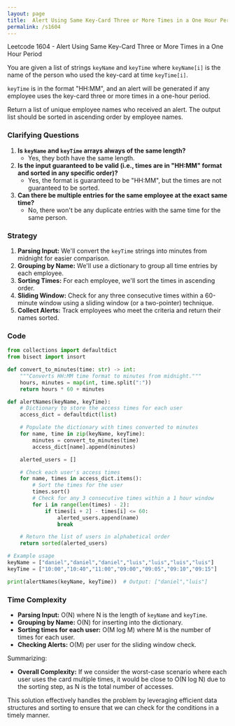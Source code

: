 ```yaml
---
layout: page
title:  Alert Using Same Key-Card Three or More Times in a One Hour Period-out
permalink: /s1604
---
```


Leetcode 1604 - Alert Using Same Key-Card Three or More Times in a One Hour Period

You are given a list of strings `keyName` and `keyTime` where `keyName[i]` is the name of the person who used the key-card at time `keyTime[i]`.

`keyTime` is in the format "HH:MM", and an alert will be generated if any employee uses the key-card three or more times in a one-hour period.

Return a list of unique employee names who received an alert. The output list should be sorted in ascending order by employee names.

### Clarifying Questions
1. **Is `keyName` and `keyTime` arrays always of the same length?**
   * Yes, they both have the same length.
2. **Is the input guaranteed to be valid (i.e., times are in "HH:MM" format and sorted in any specific order)?**
   * Yes, the format is guaranteed to be "HH:MM", but the times are not guaranteed to be sorted.
3. **Can there be multiple entries for the same employee at the exact same time?**
   * No, there won't be any duplicate entries with the same time for the same person.

### Strategy

1. **Parsing Input:** We'll convert the `keyTime` strings into minutes from midnight for easier comparison.
2. **Grouping by Name:** We'll use a dictionary to group all time entries by each employee.
3. **Sorting Times:** For each employee, we'll sort the times in ascending order.
4. **Sliding Window:** Check for any three consecutive times within a 60-minute window using a sliding window (or a two-pointer) technique.
5. **Collect Alerts:** Track employees who meet the criteria and return their names sorted.

### Code

```python
from collections import defaultdict
from bisect import insort

def convert_to_minutes(time: str) -> int:
    """Converts HH:MM time format to minutes from midnight."""
    hours, minutes = map(int, time.split(":"))
    return hours * 60 + minutes

def alertNames(keyName, keyTime):
    # Dictionary to store the access times for each user
    access_dict = defaultdict(list)

    # Populate the dictionary with times converted to minutes
    for name, time in zip(keyName, keyTime):
        minutes = convert_to_minutes(time)
        access_dict[name].append(minutes)

    alerted_users = []

    # Check each user's access times
    for name, times in access_dict.items():
        # Sort the times for the user
        times.sort()
        # Check for any 3 consecutive times within a 1 hour window
        for i in range(len(times) - 2):
            if times[i + 2] - times[i] <= 60:
                alerted_users.append(name)
                break

    # Return the list of users in alphabetical order
    return sorted(alerted_users)

# Example usage
keyName = ["daniel","daniel","daniel","luis","luis","luis","luis"]
keyTime = ["10:00","10:40","11:00","09:00","09:05","09:10","09:15"]

print(alertNames(keyName, keyTime))  # Output: ["daniel","luis"]
```

### Time Complexity

- **Parsing Input:** O(N) where N is the length of `keyName` and `keyTime`.
- **Grouping by Name:** O(N) for inserting into the dictionary.
- **Sorting times for each user:** O(M log M) where M is the number of times for each user.
- **Checking Alerts:** O(M) per user for the sliding window check.

Summarizing:
- **Overall Complexity:** If we consider the worst-case scenario where each user uses the card multiple times, it would be close to O(N log N) due to the sorting step, as N is the total number of accesses.

This solution effectively handles the problem by leveraging efficient data structures and sorting to ensure that we can check for the conditions in a timely manner.